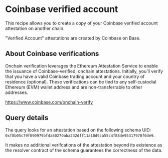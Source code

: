 # Coinbase verified account

This recipe allows you to create a copy of your Coinbase verified account attestation on another chain.

"Verified Account" attestations are created by Coinbase on Base.

## About Coinbase verifications

Onchain verification leverages the Ethereum Attestation Service to enable the issuance of Coinbase-verified, onchain attestations. Initially, you’ll verify that you have a valid Coinbase trading account and your country of residence (optional). These verifications can be tied to any self-custodial Ethereum (EVM) wallet address and are non-transferrable to other addresses. 

https://www.coinbase.com/onchain-verify

## Query details

The query looks for an attestation based on the following schema UID: `0xf8b05c79f090979bf4a80270aba232dff11a10d9ca55c4f88de95317970f0de9`.

It makes no additional verifcations of the attestation beyond its existence as the resolver contract of the schema guarantees the correctness of the data.
